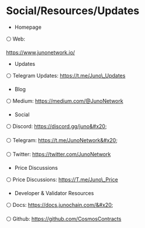 # Social/Resources/Updates



* Homepage

⚪️ Web:

&#x20;https://www.junonetwork.io/

* Updates

⚪️ Telegram Updates: https://t.me/Juno\_Updates

* Blog

⚪️ Medium: https://medium.com/@JunoNetwork

* Social

⚪️ Discord: https://discord.gg/juno&#x20;

⚪️ Telegram: https://t.me/JunoNetwork&#x20;

⚪️ Twitter: https://twitter.com/JunoNetwork

* Price Discussions

⚪️ Price Discussions: https://T.me/Juno\_Price

* Developer & Validator Resources

⚪️ Docs: https://docs.junochain.com/&#x20;

⚪️ Github: https://github.com/CosmosContracts
